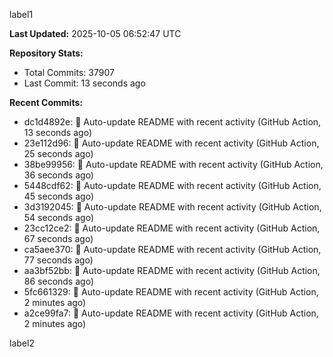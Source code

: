 
label1 
<!-- ACTIVITY_START -->
**Last Updated:** 2025-10-05 06:52:47 UTC

**Repository Stats:**
- Total Commits: 37907
- Last Commit: 13 seconds ago

**Recent Commits:**
- dc1d4892e: 🤖 Auto-update README with recent activity (GitHub Action, 13 seconds ago)
- 23e112d96: 🤖 Auto-update README with recent activity (GitHub Action, 25 seconds ago)
- 38be99956: 🤖 Auto-update README with recent activity (GitHub Action, 36 seconds ago)
- 5448cdf62: 🤖 Auto-update README with recent activity (GitHub Action, 45 seconds ago)
- 3d3192045: 🤖 Auto-update README with recent activity (GitHub Action, 54 seconds ago)
- 23cc12ce2: 🤖 Auto-update README with recent activity (GitHub Action, 67 seconds ago)
- ca5aee370: 🤖 Auto-update README with recent activity (GitHub Action, 77 seconds ago)
- aa3bf52bb: 🤖 Auto-update README with recent activity (GitHub Action, 86 seconds ago)
- 5fc661329: 🤖 Auto-update README with recent activity (GitHub Action, 2 minutes ago)
- a2ce99fa7: 🤖 Auto-update README with recent activity (GitHub Action, 2 minutes ago)
<!-- ACTIVITY_END -->

label2
